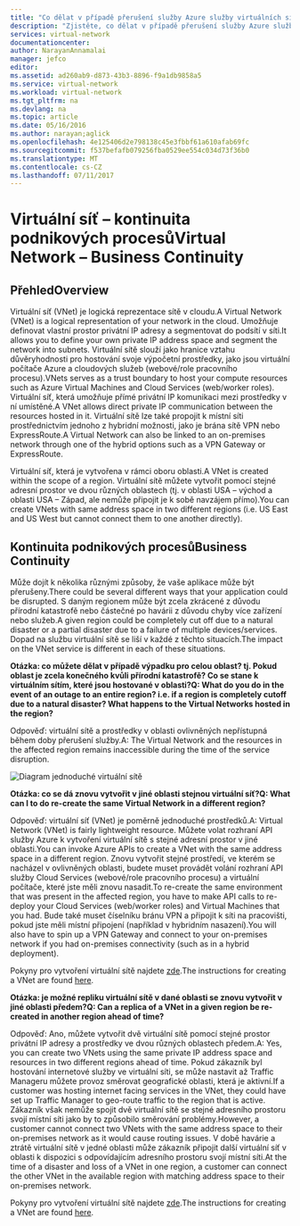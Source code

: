 ```yaml
---
title: "Co dělat v případě přerušení služby Azure služby virtuálních sítí Azure, které mají vliv | Microsoft Docs"
description: "Zjistěte, co dělat v případě přerušení služby Azure služby virtuálních sítí Azure, které mají vliv."
services: virtual-network
documentationcenter: 
author: NarayanAnnamalai
manager: jefco
editor: 
ms.assetid: ad260ab9-d873-43b3-8896-f9a1db9858a5
ms.service: virtual-network
ms.workload: virtual-network
ms.tgt_pltfrm: na
ms.devlang: na
ms.topic: article
ms.date: 05/16/2016
ms.author: narayan;aglick
ms.openlocfilehash: 4e125406d2e798138c45e3fbbf61a610afab69fc
ms.sourcegitcommit: f537befafb079256fba0529ee554c034d73f36b0
ms.translationtype: MT
ms.contentlocale: cs-CZ
ms.lasthandoff: 07/11/2017
---
```

# <a name="virtual-network--business-continuity"></a><span data-ttu-id="23e1d-103">Virtuální síť – kontinuita podnikových procesů</span><span class="sxs-lookup"><span data-stu-id="23e1d-103">Virtual Network – Business Continuity</span></span>
## <a name="overview"></a><span data-ttu-id="23e1d-104">Přehled</span><span class="sxs-lookup"><span data-stu-id="23e1d-104">Overview</span></span>
<span data-ttu-id="23e1d-105">Virtuální síť (VNet) je logická reprezentace sítě v cloudu.</span><span class="sxs-lookup"><span data-stu-id="23e1d-105">A Virtual Network (VNet) is a logical representation of your network in the cloud.</span></span> <span data-ttu-id="23e1d-106">Umožňuje definovat vlastní prostor privátní IP adresy a segmentovat do podsítí v síti.</span><span class="sxs-lookup"><span data-stu-id="23e1d-106">It allows you to define your own private IP address space and segment the network into subnets.</span></span> <span data-ttu-id="23e1d-107">Virtuální sítě slouží jako hranice vztahu důvěryhodnosti pro hostování svoje výpočetní prostředky, jako jsou virtuální počítače Azure a cloudových služeb (webové/role pracovního procesu).</span><span class="sxs-lookup"><span data-stu-id="23e1d-107">VNets serves as a trust boundary to host your compute resources such as Azure Virtual Machines and Cloud Services (web/worker roles).</span></span> <span data-ttu-id="23e1d-108">Virtuální síť, která umožňuje přímé privátní IP komunikaci mezi prostředky v ní umístěné.</span><span class="sxs-lookup"><span data-stu-id="23e1d-108">A VNet allows direct private IP communication between the resources hosted in it.</span></span> <span data-ttu-id="23e1d-109">Virtuální sítě lze také propojit k místní síti prostřednictvím jednoho z hybridní možnosti, jako je brána sítě VPN nebo ExpressRoute.</span><span class="sxs-lookup"><span data-stu-id="23e1d-109">A Virtual Network can also be linked to an on-premises network through one of the hybrid options such as a VPN Gateway or ExpressRoute.</span></span>

<span data-ttu-id="23e1d-110">Virtuální síť, která je vytvořena v rámci oboru oblasti.</span><span class="sxs-lookup"><span data-stu-id="23e1d-110">A VNet is created within the scope of a region.</span></span> <span data-ttu-id="23e1d-111">Virtuální sítě můžete vytvořit pomocí stejné adresní prostor ve dvou různých oblastech (tj. v oblasti USA – východ a oblasti USA – Západ, ale nemůže připojit je k sobě navzájem přímo).</span><span class="sxs-lookup"><span data-stu-id="23e1d-111">You can create VNets with same address space in two different regions (i.e. US East and US West but cannot connect them to one another directly).</span></span> 

## <a name="business-continuity"></a><span data-ttu-id="23e1d-112">Kontinuita podnikových procesů</span><span class="sxs-lookup"><span data-stu-id="23e1d-112">Business Continuity</span></span>
<span data-ttu-id="23e1d-113">Může dojít k několika různými způsoby, že vaše aplikace může být přerušeny.</span><span class="sxs-lookup"><span data-stu-id="23e1d-113">There could be several different ways that your application could be disrupted.</span></span> <span data-ttu-id="23e1d-114">S daným regionem může být zcela zkrácené z důvodu přírodní katastrofě nebo částečné po havárii z důvodu chyby více zařízení nebo služeb.</span><span class="sxs-lookup"><span data-stu-id="23e1d-114">A given region could be completely cut off due to a natural disaster or a partial disaster due to a failure of multiple devices/services.</span></span> <span data-ttu-id="23e1d-115">Dopad na službu virtuální sítě se liší v každé z těchto situacích.</span><span class="sxs-lookup"><span data-stu-id="23e1d-115">The impact on the VNet service is different in each of these situations.</span></span>

<span data-ttu-id="23e1d-116">**Otázka: co můžete dělat v případě výpadku pro celou oblast? tj. Pokud oblast je zcela konečného kvůli přírodní katastrofě? Co se stane k virtuálním sítím, které jsou hostované v oblasti?**</span><span class="sxs-lookup"><span data-stu-id="23e1d-116">**Q: What do you do in the event of an outage to an entire region? i.e. if a region is completely cutoff due to a natural disaster? What happens to the Virtual Networks hosted in the region?**</span></span>

<span data-ttu-id="23e1d-117">Odpověď: virtuální sítě a prostředky v oblasti ovlivněných nepřístupná během doby přerušení služby.</span><span class="sxs-lookup"><span data-stu-id="23e1d-117">A: The Virtual Network and the resources in the affected region remains inaccessible during the time of the service disruption.</span></span>

![Diagram jednoduché virtuální sítě](./media/virtual-network-disaster-recovery-guidance/vnet.png)

<span data-ttu-id="23e1d-119">**Otázka: co se dá znovu vytvořit v jiné oblasti stejnou virtuální síť?**</span><span class="sxs-lookup"><span data-stu-id="23e1d-119">**Q: What can I to do re-create the same Virtual Network in a different region?**</span></span>

<span data-ttu-id="23e1d-120">Odpověď: virtuální síť (VNet) je poměrně jednoduché prostředků.</span><span class="sxs-lookup"><span data-stu-id="23e1d-120">A: Virtual Network (VNet) is fairly lightweight resource.</span></span> <span data-ttu-id="23e1d-121">Můžete volat rozhraní API služby Azure k vytvoření virtuální sítě s stejné adresní prostor v jiné oblasti.</span><span class="sxs-lookup"><span data-stu-id="23e1d-121">You can invoke Azure APIs to create a VNet with the same address space in a different region.</span></span> <span data-ttu-id="23e1d-122">Znovu vytvořit stejné prostředí, ve kterém se nacházel v ovlivněných oblasti, budete muset provádět volání rozhraní API služby Cloud Services (webové/role pracovního procesu) a virtuální počítače, které jste měli znovu nasadit.</span><span class="sxs-lookup"><span data-stu-id="23e1d-122">To re-create the same environment that was present in the affected region, you have to make API calls to re-deploy your Cloud Services (web/worker roles) and Virtual Machines that you had.</span></span> <span data-ttu-id="23e1d-123">Bude také muset číselníku bránu VPN a připojit k síti na pracovišti, pokud jste měli místní připojení (například v hybridním nasazení).</span><span class="sxs-lookup"><span data-stu-id="23e1d-123">You will also have to spin up a VPN Gateway and connect to your on-premises network if you had on-premises connectivity (such as in a hybrid deployment).</span></span>

<span data-ttu-id="23e1d-124">Pokyny pro vytvoření virtuální sítě najdete [zde](virtual-networks-create-vnet-arm-pportal.md).</span><span class="sxs-lookup"><span data-stu-id="23e1d-124">The instructions for creating a VNet are found [here](virtual-networks-create-vnet-arm-pportal.md).</span></span> 

<span data-ttu-id="23e1d-125">**Otázka: je možné repliku virtuální sítě v dané oblasti se znovu vytvořit v jiné oblasti předem?**</span><span class="sxs-lookup"><span data-stu-id="23e1d-125">**Q: Can a replica of a VNet in a given region be re-created in another region ahead of time?**</span></span>

<span data-ttu-id="23e1d-126">Odpověď: Ano, můžete vytvořit dvě virtuální sítě pomocí stejné prostor privátní IP adresy a prostředky ve dvou různých oblastech předem.</span><span class="sxs-lookup"><span data-stu-id="23e1d-126">A: Yes, you can create two VNets using the same private IP address space and resources in two different regions ahead of time.</span></span> <span data-ttu-id="23e1d-127">Pokud zákazník byl hostování internetové služby ve virtuální síti, se může nastavit až Traffic Manageru můžete provoz směrovat geografické oblasti, která je aktivní.</span><span class="sxs-lookup"><span data-stu-id="23e1d-127">If a customer was hosting internet facing services in the VNet, they could have set up Traffic Manager to geo-route traffic to the region that is active.</span></span> <span data-ttu-id="23e1d-128">Zákazník však nemůže spojit dvě virtuální sítě se stejné adresního prostoru svojí místní síti jako by to způsobilo směrování problémy.</span><span class="sxs-lookup"><span data-stu-id="23e1d-128">However, a customer cannot connect two VNets with the same address space to their on-premises network as it would cause routing issues.</span></span> <span data-ttu-id="23e1d-129">V době havárie a ztrátě virtuální sítě v jedné oblasti může zákazník připojit další virtuální síť v oblasti k dispozici s odpovídajícím adresního prostoru svojí místní síti.</span><span class="sxs-lookup"><span data-stu-id="23e1d-129">At the time of a disaster and loss of a VNet in one region, a customer can connect the other VNet in the available region with matching address space to their on-premises network.</span></span>

<span data-ttu-id="23e1d-130">Pokyny pro vytvoření virtuální sítě najdete [zde](virtual-networks-create-vnet-arm-pportal.md).</span><span class="sxs-lookup"><span data-stu-id="23e1d-130">The instructions for creating a VNet are found [here](virtual-networks-create-vnet-arm-pportal.md).</span></span>

